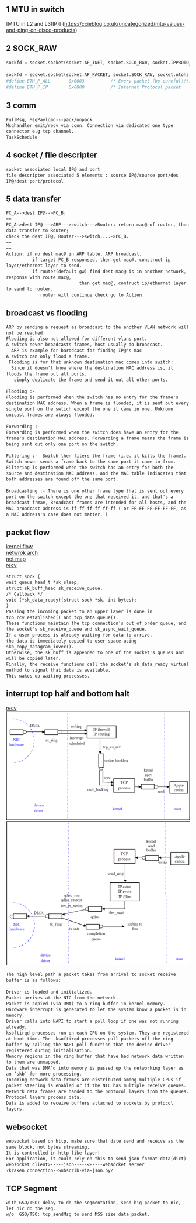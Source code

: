 ## 1 MTU in switch  
[MTU in L2 and L3(IP)] (https://ccieblog.co.uk/uncategorized/mtu-values-and-ping-on-cisco-products)

## 2 SOCK_RAW
```python
sockfd = socket.socket(socket.AF_INET, socket.SOCK_RAW, socket.IPPROTO_ICMP)--ip packet---AF_INET

sockfd = socket.socket(socket.AF_PACKET, socket.SOCK_RAW, socket.ntohs(3))--ethernet packet
#define ETH_P_ALL       0x0003          /* Every packet (be careful!!!) */
#define ETH_P_IP        0x0800          /* Internet Protocol packet     */
```
## 3 comm
```
FullMsg, MsgPayload---pack/unpack
Msghandler emit/recv via conn. Connection via dedicated one type connector e.g tcp channel.
TaskSchedule
```

## 4 socket / file descripter
```
socket associated local IP@ and port
file descripter associated 5 elements : source IP@/source port/des IP@/dest port/protocol
```
## 5 data transfer
```
PC_A-->dest IP@-->PC_B:
==
PC_A->dest IP@--->ARP--->switch--->Router: return mac@ of router, then data transfer to Router;
check the dest IP@, Router--->switch....->PC_B.
==
==
Action: if no dest mac@ in ARP table, ARP broadcast.
          if target PC_B responsed, then get mac@, construct ip layer/ethernet layer to send.
          if router(default gw) find dest mac@ is in another network, response with route mac@, 
                            then get mac@, contruct ip/ethernet layer to send to router.
             router will continue check go to Action.
```
## broadcast vs flooding
```
ARP by sending a request as broadcast to the another VLAN network will not be reached.
Flooding is also not allowed for different vlans port.
A switch never broadcasts frames, host usually do broadcast.
  ARP is example for barodcast for finding IP@'s mac
A switch can only flood a frame.
 Flooding is for that unknown destination mac comes into switch:
  Since it doesn't know where the destination MAC address is, it floods the frame out all ports.
   simply duplicate the frame and send it out all other ports.

Flooding :-
Flooding is performed when the switch has no entry for the frame's destination MAC address. When a frame is flooded, it is sent out every single port on the swtich except the one it came in one. Unknown unicast frames are always flooded. 

Forwarding :-
Forwarding is performed when the switch does have an entry for the frame's destination MAC address. Forwarding a frame means the frame is being sent out only one port on the switch. 

Filtering :-  Switch then fiters the frame (i.e. it kills the frame). Switch never sends a frame back to the same port it came in from.
Filtering is performed when the switch has an entry for both the source and destination MAC address, and the MAC table indiacates that both addresses are found off the same port.

Broadcasting :- There is one other frame type that is sent out every port on the switch except the one that received it, and that's a broadcast frmae, Broadcast frames are intended for all hosts, and the MAC broadcast address is ff-ff-ff-ff-ff-ff ( or FF-FF-FF-FF-FF-FF, as a MAC address's case does not matter. )
```
## packet flow
[kernel flow](https://wiki.linuxfoundation.org/networking/kernel_flow)  
[netwrok arch](https://cse.yeditepe.edu.tr/~kserdaroglu/spring2014/cse331/termproject/BOOKS/ProfessionalLinuxKernelArchitecture-WolfgangMauerer.pdf)  
[net map](https://www.cs.dartmouth.edu/~sergey/me/netreads/path-of-packet/tr-datatag-2004-1.pdf)  
[recv](https://people.redhat.com/pladd/MHVLUG_2017-04_Network_Receive_Stack.pdf)
```
struct sock {
wait_queue_head_t *sk_sleep;
struct sk_buff_head sk_receive_queue;
/* Callback */
void (*sk_data_ready)(struct sock *sk, int bytes);
}
Passing the incoming packet to an upper layer is done in tcp_rcv_established() and tcp_data_queue(). 
These functions maintain the tcp connection's out_of_order_queue, and the socket's sk_receive_queue and sk_async_wait_queue. 
If a user process is already waiting for data to arrive, 
the data is immediately copied to user space using skb_copy_datagram_iovec(). 
Otherwise, the sk_buff is appended to one of the socket's queues and will be copied later.
Finally, the receive functions call the socket's sk_data_ready virtual method to signal that data is available. 
This wakes up waiting processes.
```


## interrupt top half and bottom halt
[recv](https://blog.packagecloud.io/eng/2016/10/11/monitoring-tuning-linux-networking-stack-receiving-data-illustrated/)
![tcp recv](figure/1.PNG) 
![tcp send](figure/2.PNG)
```
The high level path a packet takes from arrival to socket receive buffer is as follows:

Driver is loaded and initialized.
Packet arrives at the NIC from the network.
Packet is copied (via DMA) to a ring buffer in kernel memory.
Hardware interrupt is generated to let the system know a packet is in memory.
Driver calls into NAPI to start a poll loop if one was not running already.
ksoftirqd processes run on each CPU on the system. They are registered at boot time. The  ksoftirqd processes pull packets off the ring buffer by calling the NAPI poll function that the device driver registered during initialization.
Memory regions in the ring buffer that have had network data written to them are unmapped.
Data that was DMA’d into memory is passed up the networking layer as an ‘skb’ for more processing.
Incoming network data frames are distributed among multiple CPUs if packet steering is enabled or if the NIC has multiple receive queues.
Network data frames are handed to the protocol layers from the queues.
Protocol layers process data.
Data is added to receive buffers attached to sockets by protocol layers.
```
## websocket
```
websocket based on http, make sure that date send and receive as the same block, not bytes streaming.
It is controlled in http like layer!
For application, it could rely on this to send json format data(dict)
websocket client>-----json-----<-----websocket server
?kraken_connection--Subscrib-via-json.py?
```
## TCP Segment
```
with GSO/TSO: delay to do the segmentation, send big packet to nic, let nic do the seg.  
w/o  GSO/TSO: tcp_sendMsg to send MSS size data packet.
```
